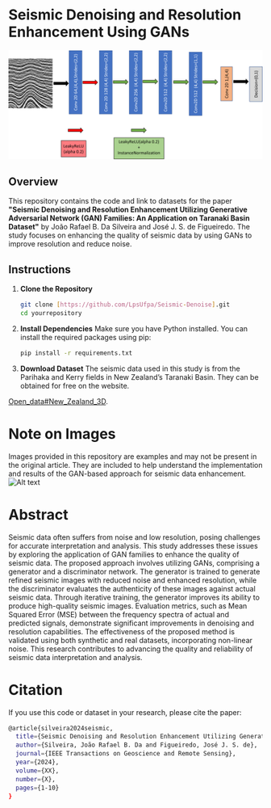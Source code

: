 # Seismic Denoising and Resolution Enhancement Using GANs
![Alt text](Images/Flowcharts/Imagem_disc.png)
## Overview
This repository contains the code and link to datasets for the paper **"Seismic Denoising and Resolution Enhancement Utilizing Generative Adversarial Network (GAN) Families: An Application on Taranaki Basin Dataset"** by João Rafael B. Da Silveira and José J. S. de Figueiredo. The study focuses on enhancing the quality of seismic data by using GANs to improve resolution and reduce noise.

## Instructions

1. **Clone the Repository**
   ```bash
   git clone [https://github.com/LpsUfpa/Seismic-Denoise].git
   cd yourrepository
2. **Install Dependencies**
Make sure you have Python installed. You can install the required packages using pip:
   ```bash
   pip install -r requirements.txt
3. **Download Dataset**
The seismic data used in this study is from the Parihaka and Kerry fields in New Zealand’s Taranaki Basin. They can be obtained for free on the website.

[Open_data#New_Zealand_3D](https://wiki.seg.org/wiki/Open_data#New_Zealand_3D).

# Note on Images
Images provided in this repository are examples and may not be present in the original article. They are included to help understand the implementation and results of the GAN-based approach for seismic data enhancement.
![Alt text](Images/sr_gan_pari_inl_461_v3.png)
# Abstract
Seismic data often suffers from noise and low resolution, posing challenges for accurate interpretation and analysis. This study addresses these issues by exploring the application of GAN families to enhance the quality of seismic data. The proposed approach involves utilizing GANs, comprising a generator and a discriminator network. The generator is trained to generate refined seismic images with reduced noise and enhanced resolution, while the discriminator evaluates the authenticity of these images against actual seismic data. Through iterative training, the generator improves its ability to produce high-quality seismic images. Evaluation metrics, such as Mean Squared Error (MSE) between the frequency spectra of actual and predicted signals, demonstrate significant improvements in denoising and resolution capabilities. The effectiveness of the proposed method is validated using both synthetic and real datasets, incorporating non-linear noise. This research contributes to advancing the quality and reliability of seismic data interpretation and analysis.

# Citation
If you use this code or dataset in your research, please cite the paper:
   ```bash
   @article{silveira2024seismic,
     title={Seismic Denoising and Resolution Enhancement Utilizing Generative Adversarial Network (GAN) Families: An Application on Taranaki Basin Dataset},
     author={Silveira, João Rafael B. Da and Figueiredo, José J. S. de},
     journal={IEEE Transactions on Geoscience and Remote Sensing},
     year={2024},
     volume={XX},
     number={X},
     pages={1-10}
   }
